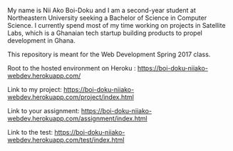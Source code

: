 My name is Nii Ako Boi-Doku and I am a second-year student at Northeastern
University seeking a Bachelor of Science in Computer Science.
I currently spend most of my time working on projects in Satellite Labs,
which is a Ghanaian tech startup building products to propel development in
Ghana.


This repository is meant for the Web Development Spring 2017 class.


Root to the hosted environment on Heroku :
    https://boi-doku-niiako-webdev.herokuapp.com/

Link to my project:
    https://boi-doku-niiako-webdev.herokuapp.com/project/index.html

Link to your assignment:
    https://boi-doku-niiako-webdev.herokuapp.com/assignment/index.html

Link to the test:
    https://boi-doku-niiako-webdev.herokuapp.com/test/index.html
